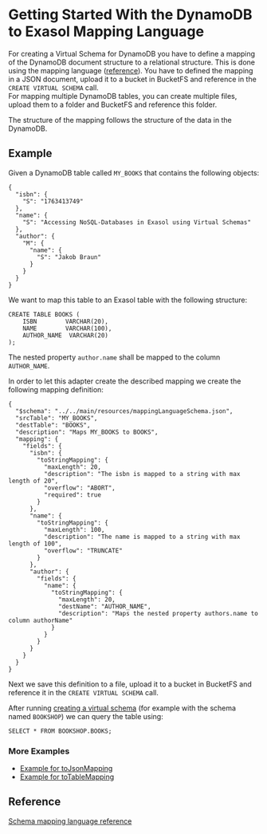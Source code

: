 # Getting Started With the DynamoDB to Exasol Mapping Language

For creating a Virtual Schema for DynamoDB you have to define a mapping 
of the DynamoDB document structure to a relational structure.
This is done using the mapping language 
([reference](https://exasol.github.io/dynamodb-virtual-schema/schema_doc/index.html)).
You have to defined the mapping in a JSON document, upload it to a bucket in BucketFS and reference 
in the `CREATE VIRTUAL SCHEMA` call.  
For mapping multiple DynamoDB tables, you can create multiple files, 
upload them to a folder and BucketFS and reference this folder. 

The structure of the mapping follows the structure of the data in the DynamoDB.

## Example

Given a DynamoDB table called `MY_BOOKS` that contains the following objects:

```
{
  "isbn": {
    "S": "1763413749"
  },
  "name": {
    "S": "Accessing NoSQL-Databases in Exasol using Virtual Schemas"
  },
  "author": {
    "M": {
      "name": {
        "S": "Jakob Braun"
      }
    }
  }
}
```
We want to map this table to an Exasol table with the following structure:

```
CREATE TABLE BOOKS (
    ISBN        VARCHAR(20),
    NAME        VARCHAR(100),
    AUTHOR_NAME  VARCHAR(20)
);
```
The nested property `author.name` shall be mapped to the column `AUTHOR_NAME`. 

In order to let this adapter create the described mapping we create the following mapping definition:

```
{
  "$schema": "../../main/resources/mappingLanguageSchema.json",
  "srcTable": "MY_BOOKS",
  "destTable": "BOOKS",
  "description": "Maps MY_BOOKS to BOOKS",
  "mapping": {
    "fields": {
      "isbn": {
        "toStringMapping": {
          "maxLength": 20,
          "description": "The isbn is mapped to a string with max length of 20",
          "overflow": "ABORT",
          "required": true
        }
      },
      "name": {
        "toStringMapping": {
          "maxLength": 100,
          "description": "The name is mapped to a string with max length of 100",
          "overflow": "TRUNCATE"
        }
      },
      "author": {
        "fields": {
          "name": {
            "toStringMapping": {
              "maxLength": 20,
              "destName": "AUTHOR_NAME",
              "description": "Maps the nested property authors.name to column authorName"
            }
          }
        }
      }
    }
  }
}
```

Next we save this definition to a file, upload it to a bucket in 
BucketFS and reference it in the `CREATE VIRTUAL SCHEMA` call.

After running [creating a virtual schema](../README.md) (for example with the schema named `BOOKSHOP`) we can query the table using:

```
SELECT * FROM BOOKSHOP.BOOKS;
```

### More Examples
* [Example for toJsonMapping](exampleWithToJson.md)
* [Example for toTableMapping](exampleWithToTable.md)

## Reference
[Schema mapping language reference](https://exasol.github.io/dynamodb-virtual-schema/schema_doc/index.html)
